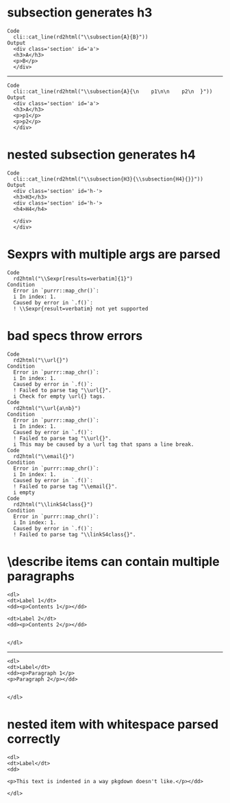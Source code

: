 # subsection generates h3

    Code
      cli::cat_line(rd2html("\\subsection{A}{B}"))
    Output
      <div class='section' id='a'>
      <h3>A</h3>
      <p>B</p>
      </div>

---

    Code
      cli::cat_line(rd2html("\\subsection{A}{\n    p1\n\n    p2\n  }"))
    Output
      <div class='section' id='a'>
      <h3>A</h3>
      <p>p1</p>
      <p>p2</p>
      </div>

# nested subsection generates h4

    Code
      cli::cat_line(rd2html("\\subsection{H3}{\\subsection{H4}{}}"))
    Output
      <div class='section' id='h-'>
      <h3>H3</h3>
      <div class='section' id='h-'>
      <h4>H4</h4>
      
      </div>
      </div>

# Sexprs with multiple args are parsed

    Code
      rd2html("\\Sexpr[results=verbatim]{1}")
    Condition
      Error in `purrr::map_chr()`:
      i In index: 1.
      Caused by error in `.f()`:
      ! \\Sexpr{result=verbatim} not yet supported

# bad specs throw errors

    Code
      rd2html("\\url{}")
    Condition
      Error in `purrr::map_chr()`:
      i In index: 1.
      Caused by error in `.f()`:
      ! Failed to parse tag "\\url{}".
      i Check for empty \url{} tags.
    Code
      rd2html("\\url{a\nb}")
    Condition
      Error in `purrr::map_chr()`:
      i In index: 1.
      Caused by error in `.f()`:
      ! Failed to parse tag "\\url{}".
      i This may be caused by a \url tag that spans a line break.
    Code
      rd2html("\\email{}")
    Condition
      Error in `purrr::map_chr()`:
      i In index: 1.
      Caused by error in `.f()`:
      ! Failed to parse tag "\\email{}".
      i empty
    Code
      rd2html("\\linkS4class{}")
    Condition
      Error in `purrr::map_chr()`:
      i In index: 1.
      Caused by error in `.f()`:
      ! Failed to parse tag "\\linkS4class{}".

# \describe items can contain multiple paragraphs

    <dl>
    <dt>Label 1</dt>
    <dd><p>Contents 1</p></dd>
    
    <dt>Label 2</dt>
    <dd><p>Contents 2</p></dd>
    
    
    </dl>

---

    <dl>
    <dt>Label</dt>
    <dd><p>Paragraph 1</p>
    <p>Paragraph 2</p></dd>
    
    
    </dl>

# nested item with whitespace parsed correctly

    <dl>
    <dt>Label</dt>
    <dd>
    
    <p>This text is indented in a way pkgdown doesn't like.</p></dd>
    
    </dl>

